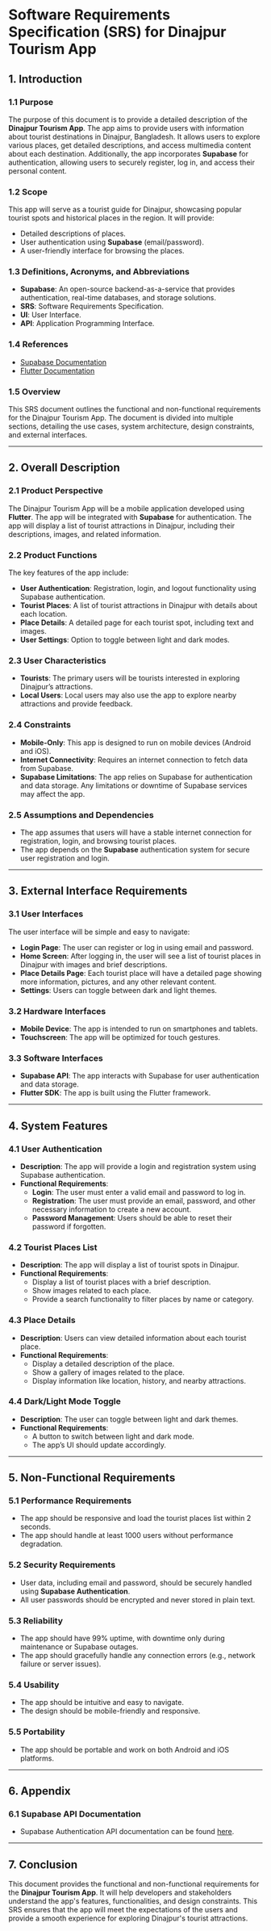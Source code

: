 # **Software Requirements Specification (SRS)** for Dinajpur Tourism App

## **1. Introduction**

### **1.1 Purpose**
The purpose of this document is to provide a detailed description of the **Dinajpur Tourism App**. The app aims to provide users with information about tourist destinations in Dinajpur, Bangladesh. It allows users to explore various places, get detailed descriptions, and access multimedia content about each destination. Additionally, the app incorporates **Supabase** for authentication, allowing users to securely register, log in, and access their personal content.

### **1.2 Scope**
This app will serve as a tourist guide for Dinajpur, showcasing popular tourist spots and historical places in the region. It will provide:
- Detailed descriptions of places.
- User authentication using **Supabase** (email/password).
- A user-friendly interface for browsing the places.

### **1.3 Definitions, Acronyms, and Abbreviations**
- **Supabase**: An open-source backend-as-a-service that provides authentication, real-time databases, and storage solutions.
- **SRS**: Software Requirements Specification.
- **UI**: User Interface.
- **API**: Application Programming Interface.

### **1.4 References**
- [Supabase Documentation](https://supabase.io/docs)
- [Flutter Documentation](https://flutter.dev/docs)

### **1.5 Overview**
This SRS document outlines the functional and non-functional requirements for the Dinajpur Tourism App. The document is divided into multiple sections, detailing the use cases, system architecture, design constraints, and external interfaces.

---

## **2. Overall Description**

### **2.1 Product Perspective**
The Dinajpur Tourism App will be a mobile application developed using **Flutter**. The app will be integrated with **Supabase** for authentication. The app will display a list of tourist attractions in Dinajpur, including their descriptions, images, and related information.

### **2.2 Product Functions**
The key features of the app include:
- **User Authentication**: Registration, login, and logout functionality using Supabase authentication.
- **Tourist Places**: A list of tourist attractions in Dinajpur with details about each location.
- **Place Details**: A detailed page for each tourist spot, including text and images.
- **User Settings**: Option to toggle between light and dark modes.

### **2.3 User Characteristics**
- **Tourists**: The primary users will be tourists interested in exploring Dinajpur’s attractions.
- **Local Users**: Local users may also use the app to explore nearby attractions and provide feedback.

### **2.4 Constraints**
- **Mobile-Only**: This app is designed to run on mobile devices (Android and iOS).
- **Internet Connectivity**: Requires an internet connection to fetch data from Supabase.
- **Supabase Limitations**: The app relies on Supabase for authentication and data storage. Any limitations or downtime of Supabase services may affect the app.

### **2.5 Assumptions and Dependencies**
- The app assumes that users will have a stable internet connection for registration, login, and browsing tourist places.
- The app depends on the **Supabase** authentication system for secure user registration and login.

---

## **3. External Interface Requirements**

### **3.1 User Interfaces**
The user interface will be simple and easy to navigate:
- **Login Page**: The user can register or log in using email and password.
- **Home Screen**: After logging in, the user will see a list of tourist places in Dinajpur with images and brief descriptions.
- **Place Details Page**: Each tourist place will have a detailed page showing more information, pictures, and any other relevant content.
- **Settings**: Users can toggle between dark and light themes.

### **3.2 Hardware Interfaces**
- **Mobile Device**: The app is intended to run on smartphones and tablets.
- **Touchscreen**: The app will be optimized for touch gestures.

### **3.3 Software Interfaces**
- **Supabase API**: The app interacts with Supabase for user authentication and data storage.
- **Flutter SDK**: The app is built using the Flutter framework.

---

## **4. System Features**

### **4.1 User Authentication**
- **Description**: The app will provide a login and registration system using Supabase authentication.
- **Functional Requirements**:
  - **Login**: The user must enter a valid email and password to log in.
  - **Registration**: The user must provide an email, password, and other necessary information to create a new account.
  - **Password Management**: Users should be able to reset their password if forgotten.

### **4.2 Tourist Places List**
- **Description**: The app will display a list of tourist spots in Dinajpur.
- **Functional Requirements**:
  - Display a list of tourist places with a brief description.
  - Show images related to each place.
  - Provide a search functionality to filter places by name or category.

### **4.3 Place Details**
- **Description**: Users can view detailed information about each tourist place.
- **Functional Requirements**:
  - Display a detailed description of the place.
  - Show a gallery of images related to the place.
  - Display information like location, history, and nearby attractions.

### **4.4 Dark/Light Mode Toggle**
- **Description**: The user can toggle between light and dark themes.
- **Functional Requirements**:
  - A button to switch between light and dark mode.
  - The app’s UI should update accordingly.

---

## **5. Non-Functional Requirements**

### **5.1 Performance Requirements**
- The app should be responsive and load the tourist places list within 2 seconds.
- The app should handle at least 1000 users without performance degradation.

### **5.2 Security Requirements**
- User data, including email and password, should be securely handled using **Supabase Authentication**.
- All user passwords should be encrypted and never stored in plain text.

### **5.3 Reliability**
- The app should have 99% uptime, with downtime only during maintenance or Supabase outages.
- The app should gracefully handle any connection errors (e.g., network failure or server issues).

### **5.4 Usability**
- The app should be intuitive and easy to navigate.
- The design should be mobile-friendly and responsive.

### **5.5 Portability**
- The app should be portable and work on both Android and iOS platforms.

---

## **6. Appendix**

### **6.1 Supabase API Documentation**
- Supabase Authentication API documentation can be found [here](https://supabase.io/docs/guides/auth).

---

## **7. Conclusion**

This document provides the functional and non-functional requirements for the **Dinajpur Tourism App**. It will help developers and stakeholders understand the app's features, functionalities, and design constraints. This SRS ensures that the app will meet the expectations of the users and provide a smooth experience for exploring Dinajpur's tourist attractions.
